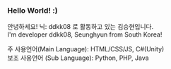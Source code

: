 ### Hello World! :)

안녕하세요! 닉: ddkk08 로 활동하고 있는 김승현입니다. <br/>
I'm developer ddkk08, Seunghyun from South Korea!

주 사용언어(Main Language): HTML/CSS/JS, C#(Unity) <br/>
보조 사용언어 (Sub Language): Python, PHP, Java
